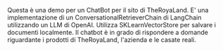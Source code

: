 Questa è una demo per un ChatBot per il sito di TheRoyaLand. E' una implementazione di un ConversationalRetrieverChain di LangChain utilizzando un LLM di OpenAI. Utilizza SKLearnVectorStore per salvare i documenti localmente. Il chatbot è in grado di rispondere a domande riguardante i prodotti di TheRoyaLand, l'azienda e le casate reali.